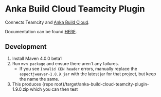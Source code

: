 # Anka Build Cloud Teamcity Plugin

Connects Teamcity and [Anka Build Cloud](https://veertu.com/anka-build/).

Documentation can be found [HERE](https://docs.veertu.com/anka/plugins-and-integrations/controller-+-registry/teamcity/).


## Development

1. Install Maven 4.0.0 beta1
2. Run `mvn package` and ensure there aren't any failures.
    - If you see `Invalid CEN header` errors, manually replace the `aspectjweaver-1.8.9.jar` with the latest jar for that project, but keep the name the same.
3. This produces {repo root}/target/anka-build-cloud-teamcity-plugin-1.9.0.zip which you can then test